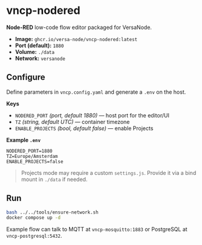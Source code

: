 # vncp-nodered

**Node-RED** low-code flow editor packaged for VersaNode.

- **Image:** `ghcr.io/versa-node/vncp-nodered:latest`
- **Port (default):** `1880`
- **Volume:** `./data`
- **Network:** `versanode`

## Configure

Define parameters in `vncp.config.yaml` and generate a `.env` on the host.

**Keys**
- `NODERED_PORT` *(port, default 1880)* — host port for the editor/UI
- `TZ` *(string, default UTC)* — container timezone
- `ENABLE_PROJECTS` *(bool, default false)* — enable Projects

**Example `.env`**
```env
NODERED_PORT=1880
TZ=Europe/Amsterdam
ENABLE_PROJECTS=false
```

> Projects mode may require a custom `settings.js`. Provide it via a bind mount in `./data` if needed.

## Run
```bash
bash ../../tools/ensure-network.sh
docker compose up -d
```

Example flow can talk to MQTT at `vncp-mosquitto:1883` or PostgreSQL at `vncp-postgresql:5432`.
